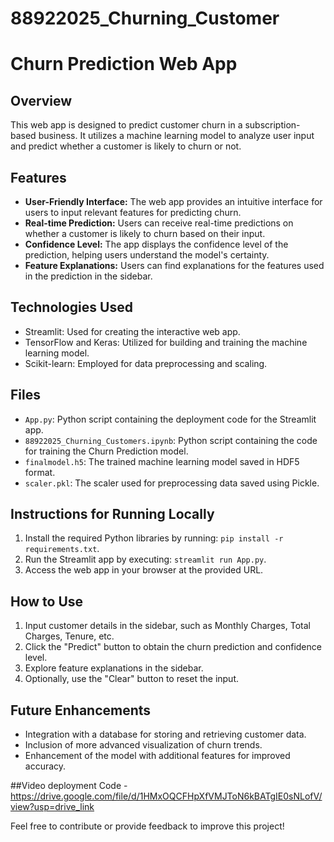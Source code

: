 # 88922025_Churning_Customer
# Churn Prediction Web App

## Overview
This web app is designed to predict customer churn in a subscription-based business. It utilizes a machine learning model to analyze user input and predict whether a customer is likely to churn or not.

## Features
- **User-Friendly Interface:** The web app provides an intuitive interface for users to input relevant features for predicting churn.
- **Real-time Prediction:** Users can receive real-time predictions on whether a customer is likely to churn based on their input.
- **Confidence Level:** The app displays the confidence level of the prediction, helping users understand the model's certainty.
- **Feature Explanations:** Users can find explanations for the features used in the prediction in the sidebar.

## Technologies Used
- Streamlit: Used for creating the interactive web app.
- TensorFlow and Keras: Utilized for building and training the machine learning model.
- Scikit-learn: Employed for data preprocessing and scaling.

## Files
- `App.py`: Python script containing the deployment code for the Streamlit app.
- `88922025_Churning_Customers.ipynb`: Python script containing the code for training the Churn Prediction model.
- `finalmodel.h5`: The trained machine learning model saved in HDF5 format.
- `scaler.pkl`: The scaler used for preprocessing data saved using Pickle.

## Instructions for Running Locally
1. Install the required Python libraries by running: `pip install -r requirements.txt`.
2. Run the Streamlit app by executing: `streamlit run App.py`.
3. Access the web app in your browser at the provided URL.

## How to Use
1. Input customer details in the sidebar, such as Monthly Charges, Total Charges, Tenure, etc.
2. Click the "Predict" button to obtain the churn prediction and confidence level.
3. Explore feature explanations in the sidebar.
4. Optionally, use the "Clear" button to reset the input.

## Future Enhancements
- Integration with a database for storing and retrieving customer data.
- Inclusion of more advanced visualization of churn trends.
- Enhancement of the model with additional features for improved accuracy.

##Video deployment Code
-https://drive.google.com/file/d/1HMxOQCFHpXfVMJToN6kBATgIE0sNLofV/view?usp=drive_link


Feel free to contribute or provide feedback to improve this project!

